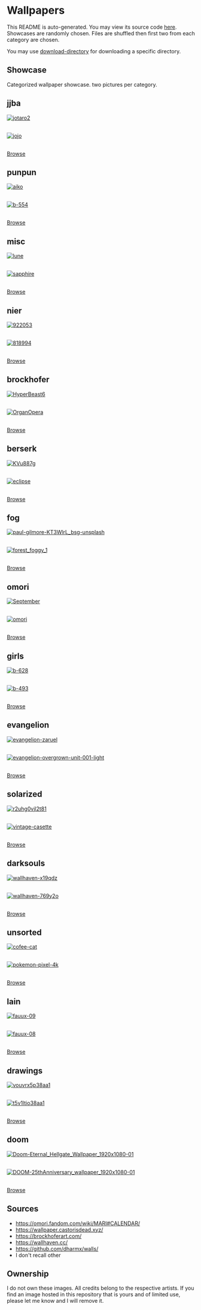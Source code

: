 # Wallpapers

This README is auto-generated. You may view its source code [here](docgen.py).
Showcases are randomly chosen. Files are shuffled then first two
from each category are chosen.

You may use [download-directory](https://download-directory.github.io) for downloading a specific directory.

## Showcase

Categorized wallpaper showcase. two pictures per category.

## jjba

<a href="../jjba/jotaro2.jpg"><img alt="jotaro2" src="../jjba/jotaro2.jpg"></a><br/><br/>

<a href="../jjba/jojo.jpg"><img alt="jojo" src="../jjba/jojo.jpg"></a><br/><br/>

[Browse](../jjba/README.md)

## punpun

<a href="../punpun/aiko.jpg"><img alt="aiko" src="../punpun/aiko.jpg"></a><br/><br/>

<a href="../punpun/b-554.jpg"><img alt="b-554" src="../punpun/b-554.jpg"></a><br/><br/>

[Browse](../punpun/README.md)

## misc

<a href="../misc/lune.JPG"><img alt="lune" src="../misc/lune.JPG"></a><br/><br/>

<a href="../misc/sapphire.jpg"><img alt="sapphire" src="../misc/sapphire.jpg"></a><br/><br/>

[Browse](../misc/README.md)

## nier

<a href="../nier/922053.jpg"><img alt="922053" src="../nier/922053.jpg"></a><br/><br/>

<a href="../nier/818994.jpg"><img alt="818994" src="../nier/818994.jpg"></a><br/><br/>

[Browse](../nier/README.md)

## brockhofer

<a href="../brockhofer/HyperBeast6.jpg"><img alt="HyperBeast6" src="../brockhofer/HyperBeast6.jpg"></a><br/><br/>

<a href="../brockhofer/OrganOpera.jpg"><img alt="OrganOpera" src="../brockhofer/OrganOpera.jpg"></a><br/><br/>

[Browse](../brockhofer/README.md)

## berserk

<a href="../berserk/KVu887g.jpeg"><img alt="KVu887g" src="../berserk/KVu887g.jpeg"></a><br/><br/>

<a href="../berserk/eclipse.jpg"><img alt="eclipse" src="../berserk/eclipse.jpg"></a><br/><br/>

[Browse](../berserk/README.md)

## fog

<a href="../fog/paul-gilmore-KT3WlrL_bsg-unsplash.jpg"><img alt="paul-gilmore-KT3WlrL_bsg-unsplash" src="../fog/paul-gilmore-KT3WlrL_bsg-unsplash.jpg"></a><br/><br/>

<a href="../fog/forest_foggy_1.jpg"><img alt="forest_foggy_1" src="../fog/forest_foggy_1.jpg"></a><br/><br/>

[Browse](../fog/README.md)

## omori

<a href="../omori/September.png"><img alt="September" src="../omori/September.png"></a><br/><br/>

<a href="../omori/omori.jpg"><img alt="omori" src="../omori/omori.jpg"></a><br/><br/>

[Browse](../omori/README.md)

## girls

<a href="../girls/b-628.jpg"><img alt="b-628" src="../girls/b-628.jpg"></a><br/><br/>

<a href="../girls/b-493.jpg"><img alt="b-493" src="../girls/b-493.jpg"></a><br/><br/>

[Browse](../girls/README.md)

## evangelion

<a href="../evangelion/evangelion-zaruel.jpg"><img alt="evangelion-zaruel" src="../evangelion/evangelion-zaruel.jpg"></a><br/><br/>

<a href="../evangelion/evangelion-overgrown-unit-001-light.png"><img alt="evangelion-overgrown-unit-001-light" src="../evangelion/evangelion-overgrown-unit-001-light.png"></a><br/><br/>

[Browse](../evangelion/README.md)

## solarized

<a href="../solarized/r2uhg0vjl2t81.png"><img alt="r2uhg0vjl2t81" src="../solarized/r2uhg0vjl2t81.png"></a><br/><br/>

<a href="../solarized/vintage-casette.png"><img alt="vintage-casette" src="../solarized/vintage-casette.png"></a><br/><br/>

[Browse](../solarized/README.md)

## darksouls

<a href="../darksouls/wallhaven-x19qdz.png"><img alt="wallhaven-x19qdz" src="../darksouls/wallhaven-x19qdz.png"></a><br/><br/>

<a href="../darksouls/wallhaven-769y2o.png"><img alt="wallhaven-769y2o" src="../darksouls/wallhaven-769y2o.png"></a><br/><br/>

[Browse](../darksouls/README.md)

## unsorted

<a href="../unsorted/cofee-cat.png"><img alt="cofee-cat" src="../unsorted/cofee-cat.png"></a><br/><br/>

<a href="../unsorted/pokemon-pixel-4k.png"><img alt="pokemon-pixel-4k" src="../unsorted/pokemon-pixel-4k.png"></a><br/><br/>

[Browse](../unsorted/README.md)

## lain

<a href="../lain/fauux-09.png"><img alt="fauux-09" src="../lain/fauux-09.png"></a><br/><br/>

<a href="../lain/fauux-08.png"><img alt="fauux-08" src="../lain/fauux-08.png"></a><br/><br/>

[Browse](../lain/README.md)

## drawings

<a href="../drawings/vouvrx5p38aa1.webp"><img alt="vouvrx5p38aa1" src="../drawings/vouvrx5p38aa1.webp"></a><br/><br/>

<a href="../drawings/t5v1ltio38aa1.webp"><img alt="t5v1ltio38aa1" src="../drawings/t5v1ltio38aa1.webp"></a><br/><br/>

[Browse](../drawings/README.md)

## doom

<a href="../doom/Doom-Eternal_Hellgate_Wallpaper_1920x1080-01.jpg"><img alt="Doom-Eternal_Hellgate_Wallpaper_1920x1080-01" src="../doom/Doom-Eternal_Hellgate_Wallpaper_1920x1080-01.jpg"></a><br/><br/>

<a href="../doom/DOOM-25thAnniversary_wallpaper_1920x1080-01.jpg"><img alt="DOOM-25thAnniversary_wallpaper_1920x1080-01" src="../doom/DOOM-25thAnniversary_wallpaper_1920x1080-01.jpg"></a><br/><br/>

[Browse](../doom/README.md)

## Sources

- <https://omori.fandom.com/wiki/MARI#CALENDAR/>
- <https://wallpaper.castorisdead.xyz/>
- <https://brockhoferart.com/>
- <https://wallhaven.cc/>
- <https://github.com/dharmx/walls/>
- I don't recall other

## Ownership

I do not own these images. All credits belong to the respective artists.
If you find an image hosted in this repository that is yours and of limited
use, please let me know and I will remove it.
